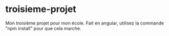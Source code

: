 # troisieme-projet
Mon troisième projet pour mon école.
Fait en angular, utilisez la commande "npm install" pour que cela marche.
